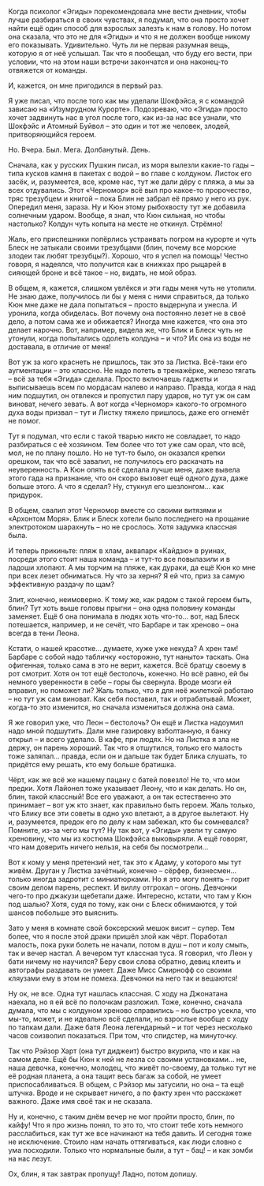 Когда психолог «Эгиды» порекомендовала мне вести дневник, чтобы лучше разбираться в своих чувствах, я подумал, что она просто хочет найти ещё один способ для взрослых залезть к нам в голову. Но потом она сказала, что это не для «Эгиды» и что я не должен вообще никому его показывать. Удивительно. Чуть ли не первая разумная вещь, которую я от неё услышал. Так что я пообещал, что буду его вести, при условии, что на этом наши встречи закончатся и она наконец-то отвяжется от команды.

И, кажется, он мне пригодился в первый раз.

Я уже писал, что после того как мы уделали Шокфэйса, я с командой зависаю на «Изумрудном Курорте». Подозреваю, что «Эгида» просто хочет задвинуть нас в угол после того, как из-за нас все узнали, что Шокфэйс и Атомный Буйвол – это один и тот же человек, злодей, притворяющийся героем.

Но. Вчера. Был. Мега. Долбанутый. День.

Сначала, как у русских Пушкин писал, из моря вылезли какие-то гады – типа кусков камня в пакетах с водой – во главе с колдуном. Листок его засёк, и, разумеется, все, кроме нас, тут же дали дёру с пляжа, а мы за всех отдувались. Этот «Черномор» всё выл про какое-то пророчество, тряс трезубцем и книгой – пока Блин не забрал её прямо у него из рук. Опередил меня, зараза. Ну и Кюн этому рыбохвосту тут же добавила солнечным ударом. Вообще, я знал, что Кюн сильная, но чтобы настолько? Колдун чуть копыта на месте не откинул. Стрёмно!

Жаль, его приспешники попёрлись устраивать погром на курорте и чуть Блеск не затыкали своими трезубцами (блин, почему все морские злодеи так любят трезубцы?). Хорошо, что я успел на помощь! Честно говоря, я надеялся, что получится как в книжках про рыцарей в сияющей броне и всё такое – но, видать, не мой образ.

В общем, я, кажется, слишком увлёкся и эти гады меня чуть не утопили. Не знаю даже, получилось ли бы у меня с ними справиться, да только Кюн мне даже не дала попытаться – просто выдернула и унесла. И уронила, когда обиделась. Вот почему она постоянно лезет не в своё дело, а потом сама же и обижается? Иногда мне кажется, что она это делает нарочно. Вот, например, видела же, что Блик и Блеск чуть не утонули, когда попытались одолеть колдуна – и что? Их она из воды не доставала, в отличие от меня!

Вот уж за кого краснеть не пришлось, так это за Листка. Всё-таки его аугментации – это классно. Не надо потеть в тренажёрке, железо тягать  – всё за тебя «Эгида» сделала. Просто включаешь гаджеты и выписываешь всем по мордасам налево и направо. Правда, когда я над ним подшутил, он отвлекся и пропустил пару ударов, но тут уж он сам виноват, нечего зевать. А вот когда «Черномор» какого-то огромного духа воды призвал – тут и Листку тяжело пришлось, даже его огнемёт не помог.

Тут я подумал, что если с такой тварью никто не совладает, то надо разбираться с её хозяином. Тем более что тот уже сам орал, что всё, мол, не по плану пошло. Но не тут-то было, он оказался крепки орешком, так что всё завалил, не получилось его раскачать на неуверенность. А Кюн опять всё сделала лучше меня, даже вывела этого гада на признание, что он скоро вызовет ещё одного духа, даже больше этого. А что я сделал? Ну, стукнул его шезлонгом… как придурок.

В общем, свалил этот Черномор вместе со своими витязями и «Архонтом Моря». Блик и Блеск хотели было последнего на прощание электротоком шарахнуть – но не срослось. Хотя задумка классная была.

И теперь прикиньте: пляж в хлам, аквапарк «Кайдзю» в руинах, посреди этого стоит наша команда – и тут-то все повылазили и в ладоши хлопают. А мы торчим на пляже, как дураки, да ещё Кюн ко мне при всех лезет обниматься. Ну что за херня? Я ей что, приз за самую эффективную раздачу по щам?

Злит, конечно, неимоверно. К тому же, как рядом с такой героем быть, блин? Тут хоть выше головы прыгни – она одна половину команды заменяет. Ещё б она понимала в людях хоть что-то… вот, над Блеск потешается, например, и не сечёт, что Барбаре и так хреново – она всегда в тени Леона.

Кстати, о нашей красотке… думаете, хуже уже некуда? А хрен там! Барбаре с собой надо табличку «осторожно, тут наныто» таскать. Она офигенная, только сама в это не верит, кажется. Всё братцу своему в рот смотрит. Хотя он тот ещё бестолочь, конечно. Но всё равно, ей бы немного уверенности в себе – горы бы свернула. Вроде мозги ей вправил, но поможет ли? Жаль только, что я для неё жилеткой работаю – но тут уж сам виноват. Как себя поставил, так и отрабатывай. Может, когда-то это изменится, но сначала измениться должна она сама.

Я же говорил уже, что Леон – бестолочь? Он ещё и Листка надоумил надо мной подшутить. Дали мне газировку взболтанную, я банку открыл – и всего уделало. В кафе, при людях. Но на Листка я зла не держу, он парень хороший. Так что я отшутился, только его малость тоже заляпал… правда, если он и дальше так будет Блика слушать, то придётся ему решать, кто ему больше братишка.

Чёрт, как же всё же нашему пацану с батей повезло! Не то, что мои предки. Хотя Лайонел тоже указывает Леону, что и как делать. Но он, блин, такой классный! Все его уважают, а он так естественно это принимает – вот уж кто знает, как правильно быть героем. Жаль только, что Блику все эти советы в одно ухо влетают, а в другое вылетают. Ну и, разумеется, предок его по делу к нам забежал, кто бы сомневался? Помните, из-за чего мы тут? Ну так вот, у «Эгиды» увели ту самую хреновину, что мы из костюма Шокфэйса выковыряли. А ещё говорят, что нам доверить ничего нельзя, на себя бы посмотрели…

Вот к кому у меня претензий нет, так это к Адаму, у которого мы тут живём. Друган у Листка зачётный, конечно – сёрфер, бизнесмен… только иногда задротит с миниатюрками. Но я это могу понять – горит своим делом парень, респект. И виллу отгрохал – огонь. Девчонки чего-то про джакузи щебетали даже. Интересно, кстати, что там у Кюн под шалью? Хотя, судя по тому, как они с Блеск обнимаются, у той шансов побольше это выяснить.

Зато у меня в комнате свой боксерский мешок висит – супер. Тем более, что я после этой драки пришёл злой как чёрт. Поработал малость, пока руки болеть не начали, потом в душ – пот и колу смыть, так и вечер настал. А вечером тут классная туса. Я говорил, что Леон у бати ничему не научился? Беру свои слова обратно, девиц клеить и автографы раздавать он умеет. Даже Мисс Смирнофф со своими кляузами ему в этом не помеха. Девчонки на него так и вешаются!

Ну ок, не все. Одна тут нашлась классная. С ходу на Джонатана наехала, но я ей всё по полочкам разложил. Тоже, конечно, сначала думала, что мы с колдуном хреново справились – но быстро усекла, что мы-то, может, и не идеально всё сделали, но взрослые вообще с ходу по тапкам дали. Даже батя Леона легендарный – и тот через несколько часов соизволил показаться. При том, что спидстер, на минуточку.

Так что Рэйзор Харт (она тут диджеит) быстро вкурила, что и как на самом деле. Ещё бы Кюн к ней не лезла со своими установками… не, наша девочка, конечно, молодец, что живёт по-своему, да только тут не её родная планета, а она тащит весь багаж за собой, не умеет приспосабливаться. В общем, с Рэйзор мы затусили, но она – та ещё штучка. Вроде и не скрывает ничего, а по факту хрен что расскажет важного. Даже имя своё так и не сказала.

Ну и, конечно, с таким днём вечер не мог пройти просто, блин, по кайфу! Что я про жизнь понял, то это то, что стоит тебе хоть немного расслабиться, как тут же все начинают на тебя давить. И сегодня тоже не исключение. Стоило нам начать оттягиваться, как люди словно с ума посходили. Только что нормальные были, а тут – бац! – и как зомби на нас лезут.

Ох, блин, я так завтрак пропущу! Ладно, потом допишу.
